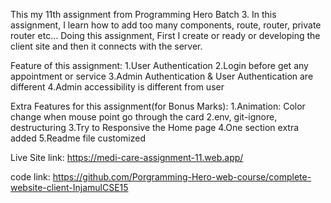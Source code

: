 This my 11th assignment from Programming Hero Batch 3.
In this assignment, I learn how to add too many components, route, router, private router etc...
Doing this assignment, First I create or ready or developing the client site and then it connects with the server.

Feature of this assignment:
1.User Authentication
2.Login before get any appointment or service
3.Admin Authentication & User Authentication are different
4.Admin accessibility is different from user

Extra Features for this assignment(for Bonus Marks):
1.Animation: Color change when mouse point go through the card
2.env, git-ignore, destructuring
3.Try to Responsive the Home page
4.One section extra added
5.Readme file customized

Live Site link: https://medi-care-assignment-11.web.app/

code link: https://github.com/Porgramming-Hero-web-course/complete-website-client-InjamulCSE15
